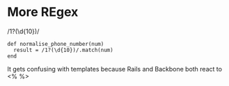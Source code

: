# More REgex

/1?(\d{10})/


```
def normalise_phone_number(num)
  result = /1?(\d{10})/.match(num)
end
```

It gets confusing with templates because Rails and Backbone both react to <% %>
